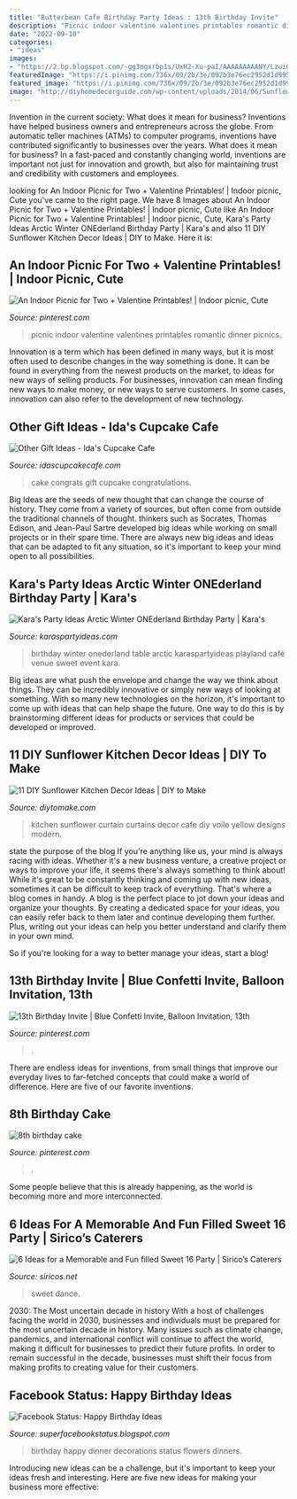 ```yaml
---
title: "Butterbean Cafe Birthday Party Ideas : 13th Birthday Invite"
description: "Picnic indoor valentine valentines printables romantic dinner picnics"
date: "2022-09-10"
categories:
- "ideas"
images:
- "https://2.bp.blogspot.com/-gg3mgxrbp1s/UxH2-Xu-paI/AAAAAAAAANY/LzuiGaA_rqM/s1600/bdaydinner.jpg"
featuredImage: "https://i.pinimg.com/736x/09/2b/3e/092b3e76ec2952d1d9958d2af25af084.jpg"
featured_image: "https://i.pinimg.com/736x/09/2b/3e/092b3e76ec2952d1d9958d2af25af084.jpg"
image: "http://diyhomedecorguide.com/wp-content/uploads/2014/06/Sunflower-curtains-for-kitchen.jpg"
---
```



Invention in the current society: What does it mean for business?
Inventions have helped business owners and entrepreneurs across the globe. From automatic teller machines (ATMs) to computer programs, inventions have contributed significantly to businesses over the years. What does it mean for business? In a fast-paced and constantly changing world, inventions are important not just for innovation and growth, but also for maintaining trust and credibility with customers and employees.

	

		
looking for An Indoor Picnic for Two + Valentine Printables! | Indoor picnic, Cute you've came to the right page. We have 8 Images about An Indoor Picnic for Two + Valentine Printables! | Indoor picnic, Cute like An Indoor Picnic for Two + Valentine Printables! | Indoor picnic, Cute, Kara&#039;s Party Ideas Arctic Winter ONEderland Birthday Party | Kara&#039;s and also 11 DIY Sunflower Kitchen Decor Ideas | DIY to Make. Here it is:
		
    
## An Indoor Picnic For Two + Valentine Printables! | Indoor Picnic, Cute

<img loading=lazy src="https://i.pinimg.com/736x/33/61/64/336164681aeedb426464cb7fbe225e51--indoor-picnic-picnics.jpg" onerror="this.onerror=null;this.src='https://tse4.mm.bing.net/th?id=OIP.S5YdazdZpA-HW1ue9HKuxwHaLK&amp;pid=15.1';" alt="An Indoor Picnic for Two + Valentine Printables! | Indoor picnic, Cute">

_Source: pinterest.com_

>picnic indoor valentine valentines printables romantic dinner picnics. 

	

Innovation is a term which has been defined in many ways, but it is most often used to describe changes in the way something is done. It can be found in everything from the newest products on the market, to ideas for new ways of selling products. For businesses, innovation can mean finding new ways to make money, or new ways to serve customers. In some cases, innovation can also refer to the development of new technology.

    
## Other Gift Ideas - Ida&#039;s Cupcake Cafe

<img loading=lazy src="https://idascupcakecafe.com/main/wp-content/uploads/2015/07/congrats-cake.jpg" onerror="this.onerror=null;this.src='https://tse3.mm.bing.net/th?id=OIP.4e56YH17TRc08zCbHoRnywHaHc&amp;pid=15.1';" alt="Other Gift Ideas - Ida&#039;s Cupcake Cafe">

_Source: idascupcakecafe.com_

>cake congrats gift cupcake congratulations. 

	

Big Ideas are the seeds of new thought that can change the course of history. They come from a variety of sources, but often come from outside the traditional channels of thought. thinkers such as Socrates, Thomas Edison, and Jean-Paul Sartre developed big ideas while working on small projects or in their spare time. There are always new big ideas and ideas that can be adapted to fit any situation, so it's important to keep your mind open to all possibilities.

    
## Kara&#039;s Party Ideas Arctic Winter ONEderland Birthday Party | Kara&#039;s

<img loading=lazy src="http://karaspartyideas.com/wp-content/uploads/2016/03/Winter-ONEderland-Birthday-Party-via-Karas-Party-Ideas-KarasPartyIdeas.com23.jpg" onerror="this.onerror=null;this.src='https://tse3.mm.bing.net/th?id=OIP.W2--oafdwD5alYLtcB5DPgHaLC&amp;pid=15.1';" alt="Kara&#039;s Party Ideas Arctic Winter ONEderland Birthday Party | Kara&#039;s">

_Source: karaspartyideas.com_

>birthday winter onederland table arctic karaspartyideas playland café venue sweet event kara. 

	

Big ideas are what push the envelope and change the way we think about things. They can be incredibly innovative or simply new ways of looking at something. With so many new technologies on the horizon, it's important to come up with ideas that can help shape the future. One way to do this is by brainstorming different ideas for products or services that could be developed or improved.

    
## 11 DIY Sunflower Kitchen Decor Ideas | DIY To Make

<img loading=lazy src="http://diyhomedecorguide.com/wp-content/uploads/2014/06/Sunflower-curtains-for-kitchen.jpg" onerror="this.onerror=null;this.src='https://tse2.mm.bing.net/th?id=OIP.3v_OXLfuot5tgW30Q_nLJwHaFi&amp;pid=15.1';" alt="11 DIY Sunflower Kitchen Decor Ideas | DIY to Make">

_Source: diytomake.com_

>kitchen sunflower curtain curtains decor cafe diy voile yellow designs modern. 

	

state the purpose of the blog
If you're anything like us, your mind is always racing with ideas. Whether it's a new business venture, a creative project or ways to improve your life, it seems there's always something to think about! While it's great to be constantly thinking and coming up with new ideas, sometimes it can be difficult to keep track of everything. That's where a blog comes in handy.
A blog is the perfect place to jot down your ideas and organize your thoughts. By creating a dedicated space for your ideas, you can easily refer back to them later and continue developing them further. Plus, writing out your ideas can help you better understand and clarify them in your own mind.

So if you're looking for a way to better manage your ideas, start a blog!

    
## 13th Birthday Invite | Blue Confetti Invite, Balloon Invitation, 13th

<img loading=lazy src="https://i.pinimg.com/736x/09/2b/3e/092b3e76ec2952d1d9958d2af25af084.jpg" onerror="this.onerror=null;this.src='https://tse4.mm.bing.net/th?id=OIP.kHMX-oOhbsDxkbrNuXrtvwHaEw&amp;pid=15.1';" alt="13th Birthday Invite | Blue Confetti Invite, Balloon Invitation, 13th">

_Source: pinterest.com_

>. 

	

There are endless ideas for inventions, from small things that improve our everyday lives to far-fetched concepts that could make a world of difference. Here are five of our favorite inventions.

    
## 8th Birthday Cake

<img loading=lazy src="https://i.pinimg.com/736x/5d/ff/a9/5dffa9aa454459e9ba6e6f2430517299--th-birthday-birthday-cakes.jpg" onerror="this.onerror=null;this.src='https://tse4.mm.bing.net/th?id=OIP.Z8-Ft8zfwPRwo0KOJAk92AHaJ3&amp;pid=15.1';" alt="8th birthday cake">

_Source: pinterest.com_

>. 

	

Some people believe that this is already happening, as the world is becoming more and more interconnected. 

    
## 6 Ideas For A Memorable And Fun Filled Sweet 16 Party | Sirico’s Caterers

<img loading=lazy src="https://siricos.net/wp-content/uploads/2017/05/Sweet-16-Party-Dance.jpg" onerror="this.onerror=null;this.src='https://tse3.mm.bing.net/th?id=OIP.lTc3kYObTFR9TfEHQHKUeQHaFJ&amp;pid=15.1';" alt="6 Ideas for a Memorable and Fun filled Sweet 16 Party | Sirico’s Caterers">

_Source: siricos.net_

>sweet dance. 

	

2030: The Most uncertain decade in history
With a host of challenges facing the world in 2030, businesses and individuals must be prepared for the most uncertain decade in history. Many issues such as climate change, pandemics, and international conflict will continue to affect the world, making it difficult for businesses to predict their future profits. In order to remain successful in the decade, businesses must shift their focus from making profits to creating value for their customers.

    
## Facebook Status: Happy Birthday Ideas

<img loading=lazy src="https://2.bp.blogspot.com/-gg3mgxrbp1s/UxH2-Xu-paI/AAAAAAAAANY/LzuiGaA_rqM/s1600/bdaydinner.jpg" onerror="this.onerror=null;this.src='https://tse4.mm.bing.net/th?id=OIP.mCsGmIKQz371U6pvhGJm8AHaHa&amp;pid=15.1';" alt="Facebook Status: Happy Birthday Ideas">

_Source: superfacebookstatus.blogspot.com_

>birthday happy dinner decorations status flowers dinners. 

	

Introducing new ideas can be a challenge, but it's important to keep your ideas fresh and interesting. Here are five new ideas for making your business more effective:

